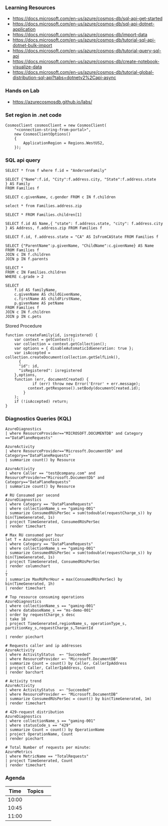 ### Learning Resources

- https://docs.microsoft.com/en-us/azure/cosmos-db/sql-api-get-started
- https://docs.microsoft.com/en-us/azure/cosmos-db/sql-api-dotnet-application
- https://docs.microsoft.com/en-us/azure/cosmos-db/import-data
- https://docs.microsoft.com/en-us/azure/cosmos-db/tutorial-sql-api-dotnet-bulk-import
- https://docs.microsoft.com/en-us/azure/cosmos-db/tutorial-query-sql-api
- https://docs.microsoft.com/en-us/azure/cosmos-db/create-notebook-visualize-data
- https://docs.microsoft.com/en-us/azure/cosmos-db/tutorial-global-distribution-sql-api?tabs=dotnetv2%2Capi-async

### Hands on Lab
- https://azurecosmosdb.github.io/labs/

### Set region in .net code
```
CosmosClient cosmosClient = new CosmosClient(
    "<connection-string-from-portal>", 
    new CosmosClientOptions()
    {
        ApplicationRegion = Regions.WestUS2,
    });
```

### SQL api query
```
SELECT * from f where f.id = "AndersenFamily"

SELECT {"Name":f.id, "City":f.address.city, "State":f.address.state
} AS Family 
FROM Families f

SELECT c.givenName, c.gender FROM c IN f.children

select * from Families.address.zip

SELECT * FROM Families.children[1]

SELECT f.id AS Name,{ "state": f.address.state, "city": f.address.city } AS Address, f.address.zip FROM Families f

SELECT f.id, f.address.state = "CA" AS IsFromCAState FROM Families f

SELECT {"ParentName":p.givenName, "ChildName":c.givenName} AS Name
FROM Families f 
JOIN c IN f.children 
JOIN p IN f.parents

SELECT * 
FROM c IN Families.children
WHERE c.grade > 2

SELECT 
    f.id AS familyName,
    c.givenName AS childGivenName,
    c.firstName AS childFirstName,
    p.givenName AS petName 
FROM Families f 
JOIN c IN f.children 
JOIN p IN c.pets

```
Stored Procedure
```
function createFamily(id, isregistered) { 
    var context = getContext(); 
    var collection = context.getCollection(); 
    var options = { disableAutomaticIdGeneration: true }; 
    var isAccepted = collection.createDocument(collection.getSelfLink(),
      { 
      "id": id,
      "isRegistered": isregistered
    },options,
    function (err, documentCreated) { 
		    if (err) throw new Error('Error' + err.message);
	      context.getResponse().setBody(documentCreated.id);
	    }
    );
    if (!isAccepted) return;
}
```

### Diagnostics Queries (KQL)
```
AzureDiagnostics
| where ResourceProvider=="MICROSOFT.DOCUMENTDB" and Category =="DataPlaneRequests"

AzureActivity 
| where ResourceProvider=="Microsoft.DocumentDb" and Category=="DataPlaneRequests" 
| summarize count() by Resource

AzureActivity 
| where Caller == "test@company.com" and ResourceProvider=="Microsoft.DocumentDb" and Category=="DataPlaneRequests" 
| summarize count() by Resource

# RU Consumed per second
AzureDiagnostics
| where Category == "DataPlaneRequests"
| where collectionName_s == "gaming-001" 
| summarize ConsumedRUsPerSec = sum(todouble(requestCharge_s)) by bin(TimeGenerated, 1s)
| project TimeGenerated, ConsumedRUsPerSec
| render timechart

# Max RU consumed per hour
let T = AzureDiagnostics
| where Category == "DataPlaneRequests"
| where collectionName_s == "gaming-001" 
| summarize ConsumedRUsPerSec = sum(todouble(requestCharge_s)) by bin(TimeGenerated, 1s)
| project TimeGenerated, ConsumedRUsPerSec
| render columnchart     
;
T
| summarize MaxRUPerHour = max(ConsumedRUsPerSec) by bin(TimeGenerated, 1h)
| render timechart

# Top resource consuming operations
AzureDiagnostics
| where collectionName_s == "gaming-001" 
| where databaseName_s == "ms-demo-001"
| order by requestCharge_s desc 
| take 10
| project TimeGenerated,regionName_s, operationType_s, partitionKey_s,requestCharge_s,TenantId

| render piechart 

# Requests caller and ip addresses
AzureActivity
| where ActivityStatus  =~ "Succeeded"
| where ResourceProvider =~ "Microsoft.DocumentDB"
| summarize Count = count() by Caller, CallerIpAddress
| project Caller, CallerIpAddress, Count
| render barchart 

# Activity trend
AzureActivity
| where ActivityStatus  =~ "Succeeded"
| where ResourceProvider =~ "Microsoft.DocumentDB"
| summarize ConsumedRUsPerSec = count() by bin(TimeGenerated, 1m)
| render timechart

# 429-request distribution
AzureDiagnostics
| where collectionName_s == "gaming-001" 
| where statusCode_s == "429"
| summarize Count = count() by OperationName
| project OperationName, Count
| render piechart 

# Total Number of requests per minute:
AzureMetrics
| where MetricName == "TotalRequests"
| project TimeGenerated, Count
| render timechart
```

### Agenda

| Time  | Topics                             |         |
| ----- | ----------------------------------- | ---------------- |
| 10:00 |        |              |
| 10:45 |                    |                  |
| 11:00 |         |              |


